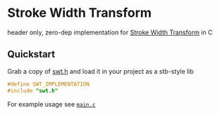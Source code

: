 # Stroke Width Transform

header only, zero-dep implementation for [Stroke Width Transform](https://www.microsoft.com/en-us/research/wp-content/uploads/2016/02/1509.pdf) in C
 
## Quickstart

Grab a copy of [swt.h](./swt.h) and load it in your project as a stb-style lib

```c
#define SWT_IMPLEMENTATION
#include "swt.h"
```

For example usage see [`main.c`](./main.c)
